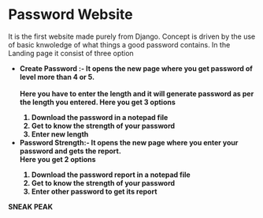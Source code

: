 # Password Website 
It is the first website made purely from Django.
Concept is driven by the use of basic knwoledge of what things a good password contains.
In the Landing page it consist of three option
<ul>
  <li> <b>Create Password :- <b> It opens the new page where you get password of level more than 4 or 5.<br>
    <br>Here you have to enter the length and it will generate password as per the length you entered.
    Here you get 3 options
        <ol>
          <li> Download the password in a notepad file</li>
          <li> Get to know the strength of your password</li>
          <li> Enter new length</li>
        </ol>
  </li>
   <li> <b>Password Strength:- <b> It opens the new page where you enter your password and gets the report. <br>
    Here you get 2 options
        <ol>
          <li> Download the password report in a notepad file</li>
          <li> Get to know the strength of your password</li>
          <li> Enter other password to get its report </li>
        </ol>
  
  </li>
</ul>

<b> SNEAK PEAK <b>
